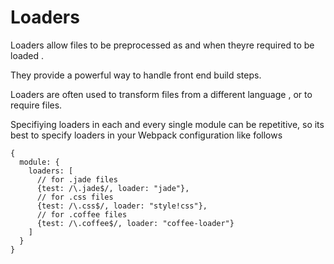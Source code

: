 # Loaders 

Loaders allow files to be preprocessed as and when theyre required to be loaded .

They provide a powerful way to handle front end build steps.

Loaders are often used to transform files from a different language , or to require files.

Specifiying loaders in each and every single module can be repetitive, so its best to specify loaders in your Webpack configuration like follows

```
{ 
  module: { 
    loaders: [
      // for .jade files 
      {test: /\.jade$/, loader: "jade"},
      // for .css files 
      {test: /\.css$/, loader: "style!css"},
      // for .coffee files
      {test: /\.coffee$/, loader: "coffee-loader"}
    ]
  }
}
```
